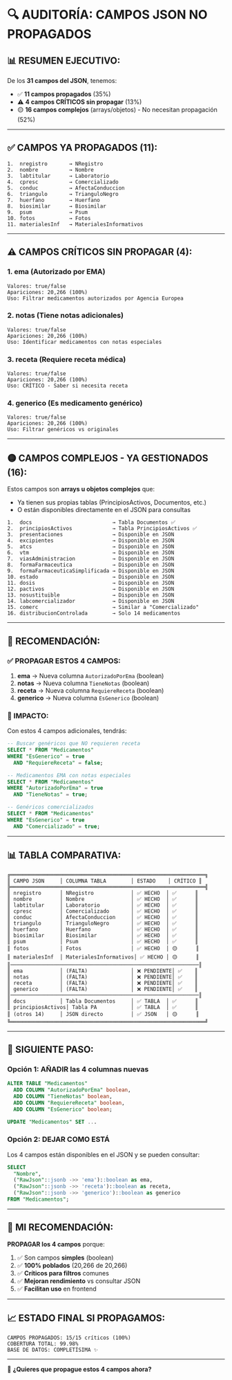 # 🔍 AUDITORÍA: CAMPOS JSON NO PROPAGADOS

## 📊 RESUMEN EJECUTIVO:

De los **31 campos del JSON**, tenemos:
- ✅ **11 campos propagados** (35%)
- ⚠️ **4 campos CRÍTICOS sin propagar** (13%)
- 🟡 **16 campos complejos** (arrays/objetos) - No necesitan propagación (52%)

---

## ✅ CAMPOS YA PROPAGADOS (11):

```
1.  nregistro       → NRegistro
2.  nombre          → Nombre
3.  labtitular      → Laboratorio
4.  cpresc          → Comercializado
5.  conduc          → AfectaConduccion
6.  triangulo       → TrianguloNegro
7.  huerfano        → Huerfano
8.  biosimilar      → Biosimilar
9.  psum            → Psum
10. fotos           → Fotos
11. materialesInf   → MaterialesInformativos
```

---

## ⚠️ CAMPOS CRÍTICOS SIN PROPAGAR (4):

### 1. **ema** (Autorizado por EMA)
```
Valores: true/false
Apariciones: 20,266 (100%)
Uso: Filtrar medicamentos autorizados por Agencia Europea
```

### 2. **notas** (Tiene notas adicionales)
```
Valores: true/false
Apariciones: 20,266 (100%)
Uso: Identificar medicamentos con notas especiales
```

### 3. **receta** (Requiere receta médica)
```
Valores: true/false
Apariciones: 20,266 (100%)
Uso: CRÍTICO - Saber si necesita receta
```

### 4. **generico** (Es medicamento genérico)
```
Valores: true/false
Apariciones: 20,266 (100%)
Uso: Filtrar genéricos vs originales
```

---

## 🟡 CAMPOS COMPLEJOS - YA GESTIONADOS (16):

Estos campos son **arrays u objetos complejos** que:
- Ya tienen sus propias tablas (PrincipiosActivos, Documentos, etc.)
- O están disponibles directamente en el JSON para consultas

```
1.  docs                          → Tabla Documentos ✅
2.  principiosActivos             → Tabla PrincipiosActivos ✅
3.  presentaciones                → Disponible en JSON
4.  excipientes                   → Disponible en JSON
5.  atcs                          → Disponible en JSON
6.  vtm                           → Disponible en JSON
7.  viasAdministracion            → Disponible en JSON
8.  formaFarmaceutica             → Disponible en JSON
9.  formaFarmaceuticaSimplificada → Disponible en JSON
10. estado                        → Disponible en JSON
11. dosis                         → Disponible en JSON
12. pactivos                      → Disponible en JSON
13. nosustituible                 → Disponible en JSON
14. labcomercializador            → Disponible en JSON
15. comerc                        → Similar a "Comercializado"
16. distribucionControlada        → Solo 14 medicamentos
```

---

## 🎯 RECOMENDACIÓN:

### ✅ PROPAGAR ESTOS 4 CAMPOS:

1. **ema** → Nueva columna `AutorizadoPorEma` (boolean)
2. **notas** → Nueva columna `TieneNotas` (boolean)
3. **receta** → Nueva columna `RequiereReceta` (boolean)
4. **generico** → Nueva columna `EsGenerico` (boolean)

### 🎯 IMPACTO:

Con estos 4 campos adicionales, tendrás:

```sql
-- Buscar genéricos que NO requieren receta
SELECT * FROM "Medicamentos"
WHERE "EsGenerico" = true 
  AND "RequiereReceta" = false;

-- Medicamentos EMA con notas especiales
SELECT * FROM "Medicamentos"
WHERE "AutorizadoPorEma" = true 
  AND "TieneNotas" = true;

-- Genéricos comercializados
SELECT * FROM "Medicamentos"
WHERE "EsGenerico" = true 
  AND "Comercializado" = true;
```

---

## 📊 TABLA COMPARATIVA:

```
╔═══════════════════════════════════════════════════════════════╗
║ CAMPO JSON     │ COLUMNA TABLA        │ ESTADO    │ CRÍTICO ║
╠═══════════════════════════════════════════════════════════════╣
║ nregistro      │ NRegistro            │ ✅ HECHO  │ ✅      ║
║ nombre         │ Nombre               │ ✅ HECHO  │ ✅      ║
║ labtitular     │ Laboratorio          │ ✅ HECHO  │ ✅      ║
║ cpresc         │ Comercializado       │ ✅ HECHO  │ ✅      ║
║ conduc         │ AfectaConduccion     │ ✅ HECHO  │ ✅      ║
║ triangulo      │ TrianguloNegro       │ ✅ HECHO  │ ✅      ║
║ huerfano       │ Huerfano             │ ✅ HECHO  │ ✅      ║
║ biosimilar     │ Biosimilar           │ ✅ HECHO  │ ✅      ║
║ psum           │ Psum                 │ ✅ HECHO  │ ✅      ║
║ fotos          │ Fotos                │ ✅ HECHO  │ 🟡      ║
║ materialesInf  │ MaterialesInformativos│ ✅ HECHO │ 🟡      ║
║─────────────────────────────────────────────────────────────║
║ ema            │ (FALTA)              │ ❌ PENDIENTE│ ✅    ║
║ notas          │ (FALTA)              │ ❌ PENDIENTE│ ✅    ║
║ receta         │ (FALTA)              │ ❌ PENDIENTE│ ✅    ║
║ generico       │ (FALTA)              │ ❌ PENDIENTE│ ✅    ║
║─────────────────────────────────────────────────────────────║
║ docs           │ Tabla Documentos     │ ✅ TABLA  │ ✅      ║
║ principiosActivos│ Tabla PA           │ ✅ TABLA  │ ✅      ║
║ (otros 14)     │ JSON directo         │ ✅ JSON   │ 🟡      ║
╚═══════════════════════════════════════════════════════════════╝
```

---

## 🚀 SIGUIENTE PASO:

### Opción 1: AÑADIR las 4 columnas nuevas
```sql
ALTER TABLE "Medicamentos" 
  ADD COLUMN "AutorizadoPorEma" boolean,
  ADD COLUMN "TieneNotas" boolean,
  ADD COLUMN "RequiereReceta" boolean,
  ADD COLUMN "EsGenerico" boolean;

UPDATE "Medicamentos" SET ...
```

### Opción 2: DEJAR COMO ESTÁ
Los 4 campos están disponibles en el JSON y se pueden consultar:
```sql
SELECT 
  "Nombre",
  ("RawJson"::jsonb ->> 'ema')::boolean as ema,
  ("RawJson"::jsonb ->> 'receta')::boolean as receta,
  ("RawJson"::jsonb ->> 'generico')::boolean as generico
FROM "Medicamentos";
```

---

## 🎯 MI RECOMENDACIÓN:

**PROPAGAR los 4 campos** porque:
1. ✅ Son campos **simples** (boolean)
2. ✅ **100% poblados** (20,266 de 20,266)
3. ✅ **Críticos para filtros** comunes
4. ✅ **Mejoran rendimiento** vs consultar JSON
5. ✅ **Facilitan uso** en frontend

---

## 📈 ESTADO FINAL SI PROPAGAMOS:

```
CAMPOS PROPAGADOS: 15/15 críticos (100%)
COBERTURA TOTAL: 99.98%
BASE DE DATOS: COMPLETÍSIMA ✨
```

---

🎯 **¿Quieres que propague estos 4 campos ahora?**
